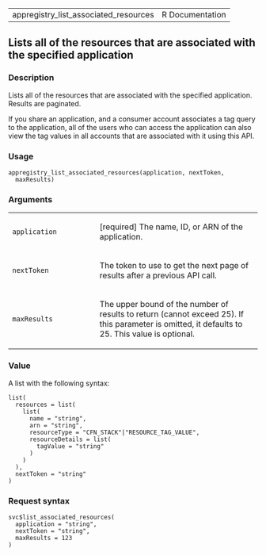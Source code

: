 <table style="width: 100%;">
<tbody>
<tr class="odd">
<td>appregistry_list_associated_resources</td>
<td style="text-align: right;">R Documentation</td>
</tr>
</tbody>
</table>

## Lists all of the resources that are associated with the specified application

### Description

Lists all of the resources that are associated with the specified
application. Results are paginated.

If you share an application, and a consumer account associates a tag
query to the application, all of the users who can access the
application can also view the tag values in all accounts that are
associated with it using this API.

### Usage

    appregistry_list_associated_resources(application, nextToken,
      maxResults)

### Arguments

<table>
<colgroup>
<col style="width: 35%" />
<col style="width: 65%" />
</colgroup>
<tbody>
<tr class="odd">
<td><code
id="appregistry_list_associated_resources_:_application">application</code></td>
<td><p>[required] The name, ID, or ARN of the application.</p></td>
</tr>
<tr class="even">
<td><code
id="appregistry_list_associated_resources_:_nextToken">nextToken</code></td>
<td><p>The token to use to get the next page of results after a previous
API call.</p></td>
</tr>
<tr class="odd">
<td><code
id="appregistry_list_associated_resources_:_maxResults">maxResults</code></td>
<td><p>The upper bound of the number of results to return (cannot exceed
25). If this parameter is omitted, it defaults to 25. This value is
optional.</p></td>
</tr>
</tbody>
</table>

### Value

A list with the following syntax:

    list(
      resources = list(
        list(
          name = "string",
          arn = "string",
          resourceType = "CFN_STACK"|"RESOURCE_TAG_VALUE",
          resourceDetails = list(
            tagValue = "string"
          )
        )
      ),
      nextToken = "string"
    )

### Request syntax

    svc$list_associated_resources(
      application = "string",
      nextToken = "string",
      maxResults = 123
    )
